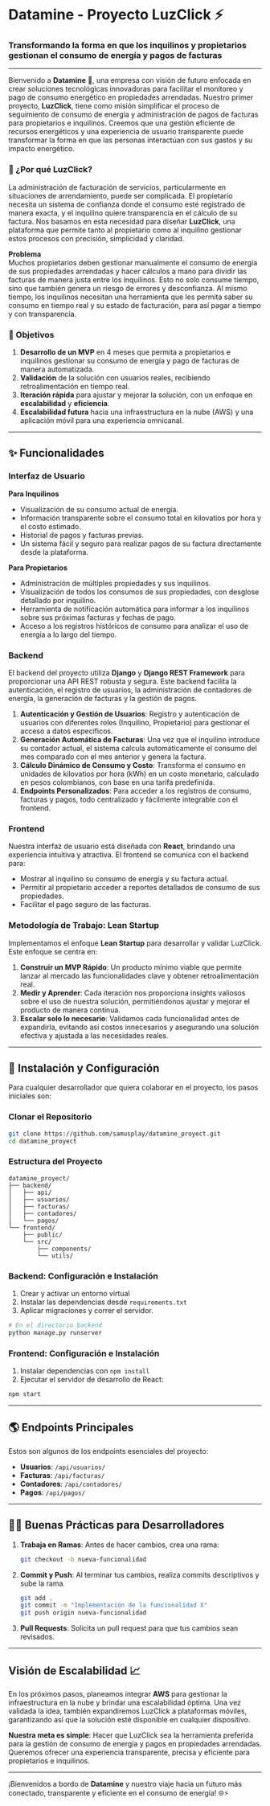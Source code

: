 # Datamine - Proyecto LuzClick ⚡️

### Transformando la forma en que los inquilinos y propietarios gestionan el consumo de energía y pagos de facturas

---

Bienvenido a **Datamine** 🚀, una empresa con visión de futuro enfocada en crear soluciones tecnológicas innovadoras para facilitar el monitoreo y pago de consumo energético en propiedades arrendadas. Nuestro primer proyecto, **LuzClick**, tiene como misión simplificar el proceso de seguimiento de consumo de energía y administración de pagos de facturas para propietarios e inquilinos. Creemos que una gestión eficiente de recursos energéticos y una experiencia de usuario transparente puede transformar la forma en que las personas interactúan con sus gastos y su impacto energético.

### 🌱 ¿Por qué LuzClick?

La administración de facturación de servicios, particularmente en situaciones de arrendamiento, puede ser complicada. El propietario necesita un sistema de confianza donde el consumo esté registrado de manera exacta, y el inquilino quiere transparencia en el cálculo de su factura. Nos basamos en esta necesidad para diseñar **LuzClick**, una plataforma que permite tanto al propietario como al inquilino gestionar estos procesos con precisión, simplicidad y claridad.

**Problema**  
Muchos propietarios deben gestionar manualmente el consumo de energía de sus propiedades arrendadas y hacer cálculos a mano para dividir las facturas de manera justa entre los inquilinos. Esto no solo consume tiempo, sino que también genera un riesgo de errores y desconfianza. Al mismo tiempo, los inquilinos necesitan una herramienta que les permita saber su consumo en tiempo real y su estado de facturación, para así pagar a tiempo y con transparencia.

### 🎯 Objetivos

1. **Desarrollo de un MVP** en 4 meses que permita a propietarios e inquilinos gestionar su consumo de energía y pago de facturas de manera automatizada.
2. **Validación** de la solución con usuarios reales, recibiendo retroalimentación en tiempo real.
3. **Iteración rápida** para ajustar y mejorar la solución, con un enfoque en **escalabilidad** y **eficiencia**.
4. **Escalabilidad futura** hacia una infraestructura en la nube (AWS) y una aplicación móvil para una experiencia omnicanal.

---

## ✨ Funcionalidades

### Interfaz de Usuario

**Para Inquilinos**  
- Visualización de su consumo actual de energía.
- Información transparente sobre el consumo total en kilovatios por hora y el costo estimado.
- Historial de pagos y facturas previas.
- Un sistema fácil y seguro para realizar pagos de su factura directamente desde la plataforma.

**Para Propietarios**  
- Administración de múltiples propiedades y sus inquilinos.
- Visualización de todos los consumos de sus propiedades, con desglose detallado por inquilino.
- Herramienta de notificación automática para informar a los inquilinos sobre sus próximas facturas y fechas de pago.
- Acceso a los registros históricos de consumo para analizar el uso de energía a lo largo del tiempo.

### Backend

El backend del proyecto utiliza **Django** y **Django REST Framework** para proporcionar una API REST robusta y segura. Este backend facilita la autenticación, el registro de usuarios, la administración de contadores de energía, la generación de facturas y la gestión de pagos.

1. **Autenticación y Gestión de Usuarios**: Registro y autenticación de usuarios con diferentes roles (Inquilino, Propietario) para gestionar el acceso a datos específicos.
2. **Generación Automática de Facturas**: Una vez que el inquilino introduce su contador actual, el sistema calcula automáticamente el consumo del mes comparado con el mes anterior y genera la factura.
3. **Cálculo Dinámico de Consumo y Costo**: Transforma el consumo en unidades de kilovatios por hora (kWh) en un costo monetario, calculado en pesos colombianos, con base en una tarifa predefinida.
4. **Endpoints Personalizados**: Para acceder a los registros de consumo, facturas y pagos, todo centralizado y fácilmente integrable con el frontend.

### Frontend

Nuestra interfaz de usuario está diseñada con **React**, brindando una experiencia intuitiva y atractiva. El frontend se comunica con el backend para:

- Mostrar al inquilino su consumo de energía y su factura actual.
- Permitir al propietario acceder a reportes detallados de consumo de sus propiedades.
- Facilitar el pago seguro de las facturas.
  
### Metodología de Trabajo: Lean Startup

Implementamos el enfoque **Lean Startup** para desarrollar y validar LuzClick. Este enfoque se centra en:

1. **Construir un MVP Rápido**: Un producto mínimo viable que permite lanzar al mercado las funcionalidades clave y obtener retroalimentación real.
2. **Medir y Aprender**: Cada iteración nos proporciona insights valiosos sobre el uso de nuestra solución, permitiéndonos ajustar y mejorar el producto de manera continua.
3. **Escalar solo lo necesario**: Validamos cada funcionalidad antes de expandirla, evitando así costos innecesarios y asegurando una solución efectiva y ajustada a las necesidades reales.

---

## 🚀 Instalación y Configuración

Para cualquier desarrollador que quiera colaborar en el proyecto, los pasos iniciales son:

### Clonar el Repositorio

```bash
git clone https://github.com/samusplay/datamine_proyect.git
cd datamine_proyect
```

### Estructura del Proyecto

```plaintext
datamine_proyect/
├── backend/
│   ├── api/
│   ├── usuarios/
│   ├── facturas/
│   ├── contadores/
│   └── pagos/
└── frontend/
    ├── public/
    └── src/
        ├── components/
        └── utils/
```

### Backend: Configuración e Instalación

1. Crear y activar un entorno virtual
2. Instalar las dependencias desde `requirements.txt`
3. Aplicar migraciones y correr el servidor.

```bash
# En el directorio backend
python manage.py runserver
```

### Frontend: Configuración e Instalación

1. Instalar dependencias con `npm install`
2. Ejecutar el servidor de desarrollo de React:

```bash
npm start
```

---

## 🌎 Endpoints Principales

Estos son algunos de los endpoints esenciales del proyecto:

- **Usuarios**: `/api/usuarios/`
- **Facturas**: `/api/facturas/`
- **Contadores**: `/api/contadores/`
- **Pagos**: `/api/pagos/`
  
---

## 👩‍💻 Buenas Prácticas para Desarrolladores

1. **Trabaja en Ramas**: Antes de hacer cambios, crea una rama:

   ```bash
   git checkout -b nueva-funcionalidad
   ```

2. **Commit y Push**: Al terminar tus cambios, realiza commits descriptivos y sube la rama.

   ```bash
   git add .
   git commit -m "Implementación de la funcionalidad X"
   git push origin nueva-funcionalidad
   ```

3. **Pull Requests**: Solicita un pull request para que tus cambios sean revisados.

---

## Visión de Escalabilidad 📈

En los próximos pasos, planeamos integrar **AWS** para gestionar la infraestructura en la nube y brindar una escalabilidad óptima. Una vez validada la idea, también expandiremos LuzClick a plataformas móviles, garantizando así que la solución esté disponible en cualquier dispositivo.

**Nuestra meta es simple**: Hacer que LuzClick sea la herramienta preferida para la gestión de consumo de energía y pagos en propiedades arrendadas. Queremos ofrecer una experiencia transparente, precisa y eficiente para propietarios e inquilinos. 

--- 

¡Bienvenidos a bordo de **Datamine** y nuestro viaje hacia un futuro más conectado, transparente y eficiente en el consumo de energía! 🌐⚡️


